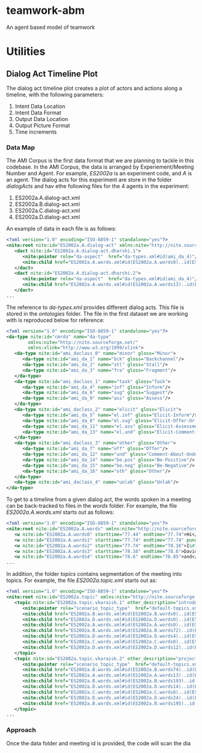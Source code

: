 # teamwork-abm
An agent based model of teamwork

# Utilities

## Dialog Act Timeline Plot

The dialog act timeline plot creates a plot of actors and actions along a timeline,
with the following parameters:

1. Intent Data Location
2. Intent Data Format
3. Output Data Location
4. Output Picture Format
5. Time increments

### Data Map

The AMI Corpus is the first data format that we are planning to tackle in this codebase. In the AMI
Corpus, the data is arranged by Experiement/Meeting Number and Agent. For example, _ES2002a_ 
is an experiment code, and _A_ is an agent. The dialog acts for this experiment are store in the folder
_dialogActs_ and hav ethe following files for the 4 agents in the experiment:

1. ES2002a.A.dialog-act.xml
2. ES2002a.B.dialog-act.xml
3. ES2002a.C.dialog-act.xml
4. ES2002a.D.dialog-act.xml

An example of data in each file is as follows:

```xml
<?xml version="1.0" encoding="ISO-8859-1" standalone="yes"?>
<nite:root nite:id="ES2002a.A.dialog-act" xmlns:nite="http://nite.sourceforge.net/">
   <dact nite:id="ES2002a.A.dialog-act.dharshi.1">
      <nite:pointer role="da-aspect"  href="da-types.xml#id(ami_da_4)"/>
      <nite:child href="ES2002a.A.words.xml#id(ES2002a.A.words0)..id(ES2002a.A.words12)"/>
   </dact>
   <dact nite:id="ES2002a.A.dialog-act.dharshi.2">
      <nite:pointer role="da-aspect"  href="da-types.xml#id(ami_da_4)"/>
      <nite:child href="ES2002a.A.words.xml#id(ES2002a.A.words13)..id(ES2002a.A.words27)"/>
   </dact>
...
```

The reference to _da-types.xml_ provides different dialog acts. This file is stored in the _ontologies_ folder.
The file in the first dataset we are working with is reproduced below for reference:

```xml
<?xml version="1.0" encoding="ISO-8859-1" standalone="yes"?>
<da-type nite:id="cmrda" name="da-type" 
        xmlns:nite="http://nite.sourceforge.net/" 
        xmlns:xlink="http://www.w3.org/1999/xlink">
   <da-type nite:id="ami_daclass_0" name="minor" gloss="Minor">
      <da-type nite:id="ami_da_1" name="bck" gloss="Backchannel"/>
      <da-type nite:id="ami_da_2" name="stl" gloss="Stall"/>
      <da-type nite:id="ami_da_3" name="fra" gloss="Fragment"/>
   </da-type>
   <da-type nite:id="ami_daclass_1" name="task" gloss="Task">
      <da-type nite:id="ami_da_4" name="inf" gloss="Inform"/>
      <da-type nite:id="ami_da_6" name="sug" gloss="Suggest"/>
      <da-type nite:id="ami_da_9" name="ass" gloss="Assess"/>
   </da-type>
   <da-type nite:id="ami_daclass_2" name="elicit" gloss="Elicit">
      <da-type nite:id="ami_da_5" name="el.inf" gloss="Elicit-Inform"/>
      <da-type nite:id="ami_da_8" name="el.sug" gloss="Elicit-Offer-Or-Suggestion"/>
      <da-type nite:id="ami_da_11" name="el.ass" gloss="Elicit-Assessment"/>
      <da-type nite:id="ami_da_13" name="el.und" gloss="Elicit-Comment-Understanding"/>
   </da-type>
   <da-type nite:id="ami_daclass_3" name="other" gloss="Other">
      <da-type nite:id="ami_da_7" name="off" gloss="Offer"/>
      <da-type nite:id="ami_da_12" name="und" gloss="Comment-About-Understanding"/>
      <da-type nite:id="ami_da_14" name="be.pos" gloss="Be-Positive"/>
      <da-type nite:id="ami_da_15" name="be.neg" gloss="Be-Negative"/>
      <da-type nite:id="ami_da_16" name="oth" gloss="Other"/>
   </da-type>
   <da-type nite:id="ami_daclass_4" name="unlab" gloss="Unlab"/>
</da-type>
```

To get to a timeline from a given dialog act, the words spoken in a meeting can be back-tracked
to files in the _words_ folder. For example, the file _ES2002a.A.words.xml_ starts out as follows:

```xml
<?xml version="1.0" encoding="ISO-8859-1" standalone="yes"?>
<nite:root nite:id="ES2002a.A.words" xmlns:nite="http://nite.sourceforge.net/">
   <w nite:id="ES2002a.A.words0" starttime="77.44" endtime="77.74">Hi</w>
   <w nite:id="ES2002a.A.words1" starttime="77.74" endtime="77.74" punc="true">,</w>
   <w nite:id="ES2002a.A.words2" starttime="77.74" endtime="78.16">I&#39;m</w>
   <w nite:id="ES2002a.A.words3" starttime="78.16" endtime="78.6">David</w>
   <w nite:id="ES2002a.A.words4" starttime="78.6" endtime="78.85">and</w>
...   
```

In addition, the folder _topics_ contains segmentation of the meeting into topics. For example,
the file _ES2002a.topic.xml_ starts out as:

```xml
<?xml version="1.0" encoding="ISO-8859-1" standalone="yes"?>
<nite:root nite:id="ES2002a.topic" xmlns:nite="http://nite.sourceforge.net/">
   <topic nite:id="ES2002a.topic.vkaraisk.1" other_description="introduction of participants and their roles">
      <nite:pointer role="scenario_topic_type"  href="default-topics.xml#id(top.4)"/>
      <nite:child href="ES2002a.B.words.xml#id(ES2002a.B.words0)..id(ES2002a.B.words71)"/>
      <nite:child href="ES2002a.D.words.xml#id(ES2002a.D.words0)..id(ES2002a.D.words3)"/>
      <nite:child href="ES2002a.A.words.xml#id(ES2002a.A.words0)..id(ES2002a.A.words12)"/>
      <nite:child href="ES2002a.B.words.xml#id(ES2002a.B.words72)..id(ES2002a.B.words73)"/>
      <nite:child href="ES2002a.D.words.xml#id(ES2002a.D.words4)..id(ES2002a.D.words11)"/>
      <nite:child href="ES2002a.C.words.xml#id(ES2002a.C.words0)..id(ES2002a.C.words7)"/>
      <nite:child href="ES2002a.D.words.xml#id(ES2002a.D.words12)..id(ES2002a.D.words13)"/>
   </topic>
   <topic nite:id="ES2002a.topic.vkaraisk.2" other_description="project goals and design process">
      <nite:pointer role="scenario_topic_type"  href="default-topics.xml#id(top.4)"/>
      <nite:child href="ES2002a.B.words.xml#id(ES2002a.B.words74)..id(ES2002a.B.words192)"/>
      <nite:child href="ES2002a.A.words.xml#id(ES2002a.A.words13)..id(ES2002a.A.words48)"/>
      <nite:child href="ES2002a.B.words.xml#id(ES2002a.B.words193)..id(ES2002a.B.words194)"/>
      <nite:child href="ES2002a.D.words.xml#id(ES2002a.D.words14)..id(ES2002a.D.words23)"/>
      <nite:child href="ES2002a.C.words.xml#id(ES2002a.C.words8)..id(ES2002a.C.words9)"/>
      <nite:child href="ES2002a.D.words.xml#id(ES2002a.D.words24)..id(ES2002a.D.words25)"/>
      <nite:child href="ES2002a.B.words.xml#id(ES2002a.B.words195)..id(ES2002a.B.words225)"/>
   </topic>
...
```

### Approach

Once the data folder and meeting id is provided, the code will scan the dia